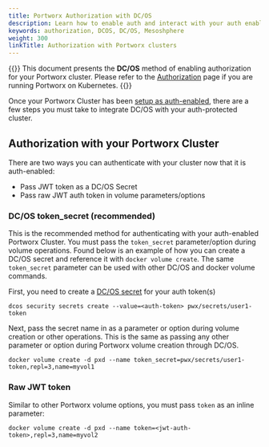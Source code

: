 ```yaml
---
title: Portworx Authorization with DC/OS
description: Learn how to enable auth and interact with your auth enabled Portworx cluster through DC/OS.
keywords: authorization, DCOS, DC/OS, Mesoshphere
weight: 300
linkTitle: Authorization with Portworx clusters
---
```


{{<info>}}
This document presents the **DC/OS** method of enabling authorization for your Portworx cluster. Please refer to the [Authorization](/portworx-install-with-kubernetes/operate-and-maintain-on-kubernetes/authorization/) page if you are running Portworx on Kubernetes.
{{</info>}}

Once your Portworx Cluster has been [setup as auth-enabled](/concepts/authorization/install), there are a few steps you must take to integrate DC/OS with your auth-protected cluster.

## Authorization with your Portworx Cluster
There are two ways you can authenticate with your cluster now that it is auth-enabled:

* Pass JWT token as a DC/OS Secret
* Pass raw JWT auth token in volume parameters/options

### DC/OS token_secret (recommended)
This is the recommended method for authenticating with your auth-enabled Portworx Cluster. You must pass the `token_secret` parameter/option during volume operations. Found below is an example of how you can create a DC/OS secret and reference it with `docker volume create`. The same `token_secret` parameter can be used with other DC/OS and docker volume commands.

First, you need to create a [DC/OS secret](/key-management/dc-os-secrets/) for your auth token(s)

```text
dcos security secrets create --value=<auth-token> pwx/secrets/user1-token
```

Next, pass the secret name in as a parameter or option during volume creation or other operations. This is the same as passing any other parameter or option during Portworx volume creation through DC/OS.

```text
docker volume create -d pxd --name token_secret=pwx/secrets/user1-token,repl=3,name=myvol1
```

### Raw JWT token

Similar to other Portworx volume options, you must pass `token` as an inline parameter:

```text
docker volume create -d pxd --name token=<jwt-auth-token>,repl=3,name=myvol2
```
